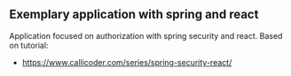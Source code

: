 ## Exemplary application with spring and react

Application focused on authorization with spring security and react. Based on tutorial:

* https://www.callicoder.com/series/spring-security-react/

 
